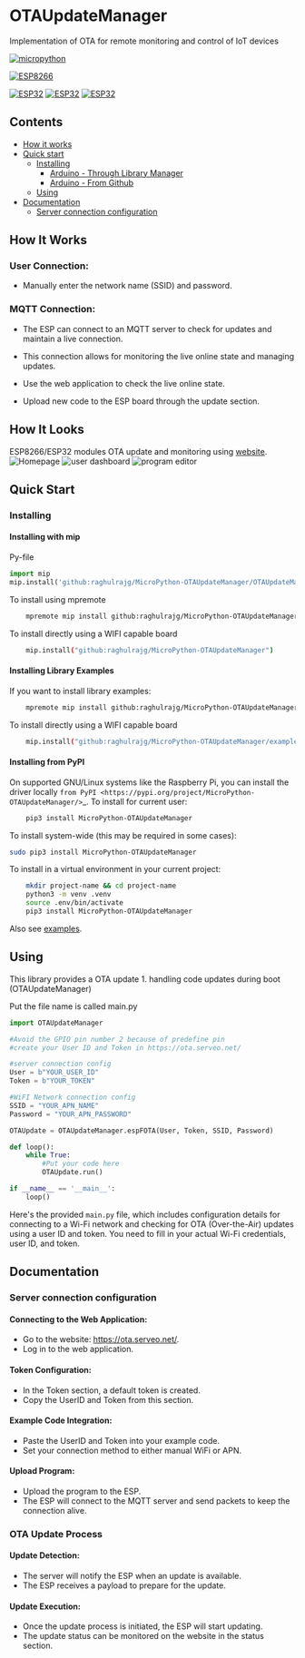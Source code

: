 # OTAUpdateManager
Implementation of OTA for remote monitoring and control of IoT devices

[![micropython](https://img.shields.io/badge/micropython-Ok-purple.svg)](https://micropython.org)

[![ESP8266](https://img.shields.io/badge/ESP-8266-000000.svg?longCache=true&style=flat&colorA=CC101F)](https://www.espressif.com/en/products/socs/esp8266)

[![ESP32](https://img.shields.io/badge/ESP-32-000000.svg?longCache=true&style=flat&colorA=CC101F)](https://www.espressif.com/en/products/socs/esp32)
[![ESP32](https://img.shields.io/badge/ESP-32S2-000000.svg?longCache=true&style=flat&colorA=CC101F)](https://www.espressif.com/en/products/socs/esp32-s2)
[![ESP32](https://img.shields.io/badge/ESP-32C3-000000.svg?longCache=true&style=flat&colorA=CC101F)](https://www.espressif.com/en/products/socs/esp32-c3)


## Contents
 - [How it works](#how-it-works)
 - [Quick start](#quick-start)
   - [Installing](#installing)
     - [Arduino - Through Library Manager](#install-through-library-manager)
     - [Arduino - From Github](#checkout-from-github)
   - [Using](#using)
 - [Documentation](#documentation)
   - [Server connection configuration](#Server-connection-configuration)

## How It Works

### User Connection:
- Manually enter the network name (SSID) and password.

### MQTT Connection:
- The ESP can connect to an MQTT server to check for updates and maintain a live connection.
- This connection allows for monitoring the live online state and managing updates.

- Use the web application to check the live online state.
- Upload new code to the ESP board through the update section.

## How It Looks
ESP8266/ESP32 modules OTA update and monitoring using [website](https://ota.serveo.net/).
![Homepage](https://i.imgur.com/3LIUSZR.png) ![user dashboard](https://i.imgur.com/sccSpXp.png) ![program editor](https://i.imgur.com/P9fRH2x_d.webp?maxwidth=1520&fidelity=grand)

## Quick Start

### Installing

#### Installing with mip

Py-file
```python
import mip
mip.install('github:raghulrajg/MicroPython-OTAUpdateManager/OTAUpdateManager.py')
```

To install using mpremote

```bash
    mpremote mip install github:raghulrajg/MicroPython-OTAUpdateManager
```

To install directly using a WIFI capable board

```bash
    mip.install("github:raghulrajg/MicroPython-OTAUpdateManager")
```

#### Installing Library Examples

If you want to install library examples:

```bash
    mpremote mip install github:raghulrajg/MicroPython-OTAUpdateManager/examples.json
```

To install directly using a WIFI capable board

```bash
    mip.install("github:raghulrajg/MicroPython-OTAUpdateManager/examples.json")
```

#### Installing from PyPI

On supported GNU/Linux systems like the Raspberry Pi, you can install the driver locally `from
PyPI <https://pypi.org/project/MicroPython-OTAUpdateManager/>`_.
To install for current user:

```bash
    pip3 install MicroPython-OTAUpdateManager
```

To install system-wide (this may be required in some cases):


```bash
sudo pip3 install MicroPython-OTAUpdateManager
```
To install in a virtual environment in your current project:

```bash
    mkdir project-name && cd project-name
    python3 -m venv .venv
    source .env/bin/activate
    pip3 install MicroPython-OTAUpdateManager
```

Also see [examples](https://github.com/raghulrajg/OTAUpdateManager/tree/main/test).

## Using
This library provides a OTA update
    1. handling code updates during boot (OTAUpdateManager)

Put the file name is called main.py
```python
import OTAUpdateManager

#Avoid the GPIO pin number 2 because of predefine pin
#create your User ID and Token in https://ota.serveo.net/

#server connection config
User = b"YOUR_USER_ID"
Token = b"YOUR_TOKEN"

#WiFI Network connection config
SSID = "YOUR_APN_NAME"
Password = "YOUR_APN_PASSWORD"

OTAUpdate = OTAUpdateManager.espFOTA(User, Token, SSID, Password)

def loop():
    while True:
        #Put your code here
        OTAUpdate.run()

if __name__ == '__main__':
    loop()
```
Here's the provided `main.py` file, which includes configuration details for connecting to a Wi-Fi network and checking for OTA (Over-the-Air) updates using a user ID and token. You need to fill in your actual Wi-Fi credentials, user ID, and token.

## Documentation

### Server connection configuration

#### Connecting to the Web Application:
- Go to the website: https://ota.serveo.net/.
- Log in to the web application.

#### Token Configuration:
- In the Token section, a default token is created.
- Copy the UserID and Token from this section.

#### Example Code Integration:
- Paste the UserID and Token into your example code.
- Set your connection method to either manual WiFi or APN.

#### Upload Program:
- Upload the program to the ESP.
- The ESP will connect to the MQTT server and send packets to keep the connection alive.

### OTA Update Process

#### Update Detection:
- The server will notify the ESP when an update is available.
- The ESP receives a payload to prepare for the update.
 
#### Update Execution:
- Once the update process is initiated, the ESP will start updating.
- The update status can be monitored on the website in the status section.

